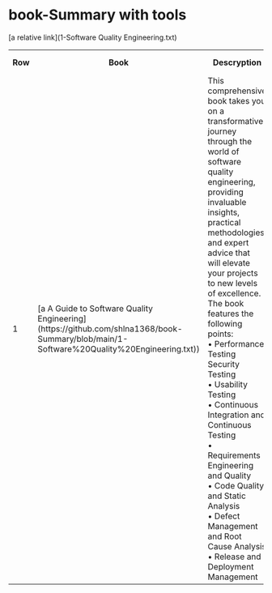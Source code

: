 # book-Summary with tools 
<table>
  <tr>
    <th>Row</th>
    <th>Book</th>
    <th>Descryption</th>
     <th>Cover And Link</th>
  </tr>
<tr>
 <td> 1 </td>

  [a relative link](1-Software Quality Engineering.txt)


   
 <td> [a A Guide to Software Quality Engineering] (https://github.com/shlna1368/book-Summary/blob/main/1-Software%20Quality%20Engineering.txt)) </td>

 

   <td> 
  This comprehensive book takes you on a transformative journey </br>
through the world of software quality engineering, providing </br>
invaluable insights, practical methodologies, and expert advice that </br>
will elevate your projects to new levels of excellence. </br>
The book features the following points: </br>
• Performance Testing Security Testing </br>
• Usability Testing </br>
• Continuous Integration and Continuous Testing </br>
• Requirements Engineering and Quality </br>
• Code Quality and Static Analysis </br>
• Defect Management and Root Cause Analysis </br>
• Release and Deployment Management  </br>
</td>

<td>
    <a href="https://www.amazon.com/Guide-Software-Quality-Engineering/dp/1032694416"><img src="https://m.media-amazon.com/images/I/61dvMaAzdNL._SY466_.jpg" alt=" A Guide to Software Quality Engineerin" </a>

  </td

 
 </tr>


</table>

